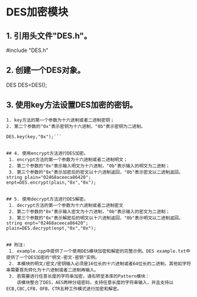 # DES加密模块

   ## 1. 引用头文件"DES.h"。
   #include "DES.h"

   ## 2. 创建一个DES对象。
   DES DES=DES();

   ## 3. 使用key方法设置DES加密的密钥。
    1. key方法的第一个参数为十六进制或者二进制密钥；
    2. 第二个参数的"0x"表示密钥为十六进制，"0b"表示密钥为二进制。
   
   ```string key="0f1571c947d9e859";   
   DES.key(key,"0x");```


   ## 4. 使用encrypt方法进行DES加密。
    1. encrypt方法的第一个参数为十六进制或者二进制明文；
    2. 第二个参数的"0x"表示输入明文为十六进制，"0b"表示输入的明文为二进制；
    3. 第三个参数的"0x"表示加密后的密文以十六进制返回，"0b"表示密文以二进制返回。
   string plain="02468aceeca86420";
   enpt=DES.encrypt(plain,"0x","0x");


   ## 5. 使用decrypt方法进行DES解密。
    1. decrypt方法的第一个参数为十六进制或者二进制密文
    2. 第二个参数的"0x"表示输入密文为十六进制，"0b"表示输入的密文为二进制；
    3. 第三个参数的"0x"表示解密后的明文以十六进制返回，"0b"表示明文以二进制返回。
   string enpt="02468aceeca86420";
   plain=DES.decrypt(enpt,"0x","0x");


   ## 附注: 
    1. example.cpp中提供了一个使用DES模块加密和解密的完整示例。DES example.txt中提供了一个DES加密的"明文-密文-密钥"实例。
    2. 本模块的明文/密文/密钥输入必须是16位长的十六进制或者64位长的二进制，其他如字符串需要首先转化为十六进制或者二进制再输入。
    3. 若需要进行任意长度的字符串加密，请右转至本库的Pattern模块：
       该模块整合了DES，AES两种分组密码，支持任意长度的字符串输入，并且支持以ECB,CBC,CFB，OFB，CTR五种工作模式进行加密和解密。
